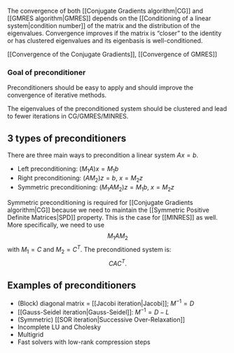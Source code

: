 The convergence of both [[Conjugate Gradients algorithm|CG]] and [[GMRES algorithm|GMRES]] depends on the [[Conditioning of a linear system|condition number]] of the matrix and the distribution of the eigenvalues. Convergence improves if the matrix is “closer” to the identity or has clustered eigenvalues and its eigenbasis is well-conditioned.

[[Convergence of the Conjugate Gradients]], [[Convergence of GMRES]]

### Goal of preconditioner

Preconditioners should be easy to apply and should improve the convergence of iterative methods.

The eigenvalues of the preconditioned system should be clustered and lead to fewer iterations in CG/GMRES/MINRES.

## 3 types of preconditioners

There are three main ways to precondition a linear system $Ax=b$.
- Left preconditioning: $(M_1 A) x = M_1 b$
- Right preconditioning: $(A M_2) z = b,$ $x = M_2 z$
- Symmetric preconditioning: $(M_1 A M_2) z = M_1 b,$ $x = M_2 z$

Symmetric preconditioning is required for [[Conjugate Gradients algorithm|CG]] because we need to maintain the [[Symmetric Positive Definite Matrices|SPD]] property. This is the case for [[MINRES]] as well. More specifically, we need to use
$$
M_1 A M_2
$$
with $M_1 = C$ and $M_2 = C^T$. The preconditioned system is:
$$
C A C^T.
$$

## Examples of preconditioners

- (Block) diagonal matrix = [[Jacobi iteration|Jacobi]]; $M^{-1} = D$
- [[Gauss-Seidel iteration|Gauss-Seidel]]: $M^{-1} = D - L$
- (Symmetric) [[SOR iteration|Successive Over-Relaxation]]
- Incomplete LU and Cholesky
- Multigrid
- Fast solvers with low-rank compression steps